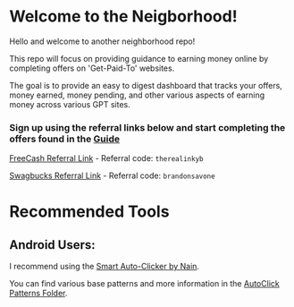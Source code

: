 # Welcome to the Neigborhood!

Hello and welcome to another neighborhood repo!

This repo will focus on providing guidance to earning money online by completing offers on 'Get-Paid-To' websites.

The goal is to provide an easy to digest dashboard that tracks your offers, money earned, money pending, and other various aspects of earning money across various GPT sites. 

### Sign up using the referral links below and start completing the offers found in the [Guide](Guides/README.md)

[FreeCash Referral Link](https://freecash.com/r/therealinkyb) - Referral code: `therealinkyb`

[Swagbucks Referral Link](https://www.swagbucks.com/profile/brandonsavone) - Referral code: `brandonsavone`

# Recommended Tools

## Android Users:
I recommend using the [Smart Auto-Clicker by Nain](https://github.com/Nain57/Smart-AutoClicker).

You can find various base patterns and more information in the [AutoClick Patterns Folder](https://github.com/Neighborhood-Data-Science/instant-beer-money/blob/f/add_click_patterns/AutoClick%20Patterns/README.md).
